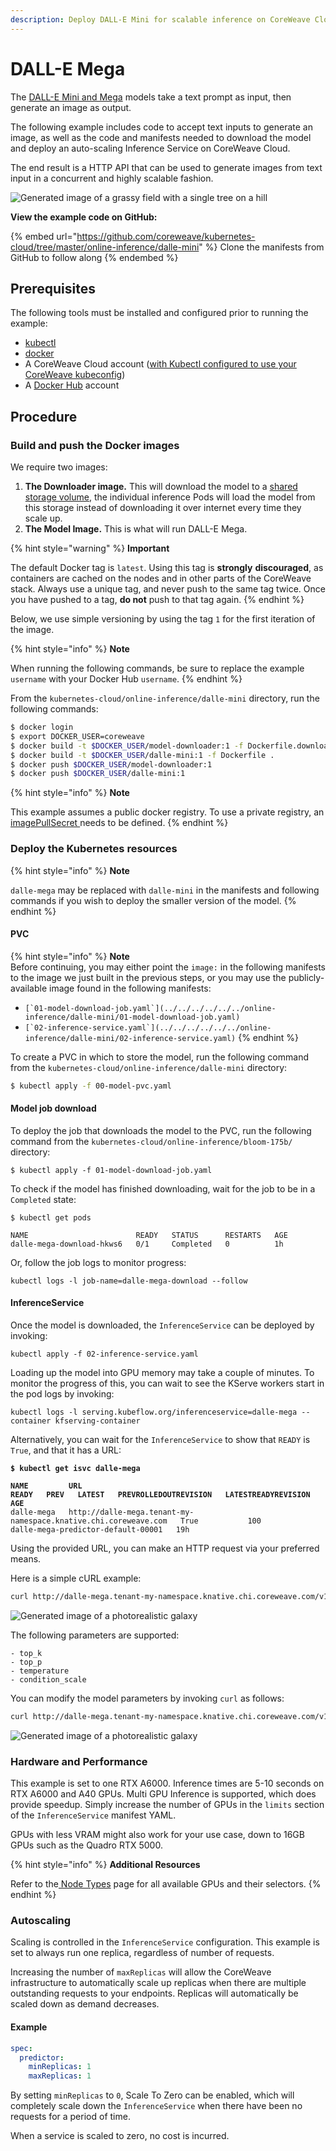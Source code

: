 ```yaml
---
description: Deploy DALL-E Mini for scalable inference on CoreWeave Cloud
---
```


# DALL-E Mega

The [DALL-E Mini and Mega](https://huggingface.co/dalle-mini/dalle-mega) models take a text prompt as input, then generate an image as output.

The following example includes code to accept text inputs to generate an image, as well as the code and manifests needed to download the model and deploy an auto-scaling Inference Service on CoreWeave Cloud.

The end result is a HTTP API that can be used to generate images from text input in a concurrent and highly scalable fashion.

![Generated image of a grassy field with a single tree on a hill](../../../../../.gitbook/assets/tree.png)

**View the example code on GitHub:**

{% embed url="https://github.com/coreweave/kubernetes-cloud/tree/master/online-inference/dalle-mini" %}
Clone the manifests from GitHub to follow along
{% endembed %}

## Prerequisites

The following tools must be installed and configured prior to running the example:

* [kubectl](https://docs.coreweave.com/coreweave-kubernetes/getting-started#install-kubernetes-command-line-tools)
* [docker](https://docs.docker.com/get-docker/)
* A CoreWeave Cloud account ([with Kubectl configured to use your CoreWeave kubeconfig](https://docs.coreweave.com/coreweave-kubernetes/getting-started#obtain-access-credentials))
* A [Docker Hub](https://hub.docker.com/) account

## Procedure

### Build and push the Docker images

We require two images:

1. **The Downloader image.** This will download the model to a [shared storage volume](../../../../../storage/storage/), the individual inference Pods will load the model from this storage instead of downloading it over internet every time they scale up.&#x20;
2. **The Model Image.** This is what will run DALL-E Mega.

{% hint style="warning" %}
**Important**

The default Docker tag is `latest`. Using this tag is **strongly** **discouraged**, as containers are cached on the nodes and in other parts of the CoreWeave stack. Always use a unique tag, and never push to the same tag twice. Once you have pushed to a tag, **do not** push to that tag again.
{% endhint %}

Below, we use simple versioning by using the tag `1` for the first iteration of the image.

{% hint style="info" %}
**Note**

When running the following commands, be sure to replace the example `username` with your Docker Hub `username`.
{% endhint %}

From the `kubernetes-cloud/online-inference/dalle-mini` directory, run the following commands:

```bash
$ docker login
$ export DOCKER_USER=coreweave
$ docker build -t $DOCKER_USER/model-downloader:1 -f Dockerfile.downloader . 
$ docker build -t $DOCKER_USER/dalle-mini:1 -f Dockerfile . 
$ docker push $DOCKER_USER/model-downloader:1
$ docker push $DOCKER_USER/dalle-mini:1
```

{% hint style="info" %}
**Note**

This example assumes a public docker registry. To use a private registry, an [imagePullSecret ](https://kubernetes.io/docs/tasks/configure-pod-container/pull-image-private-registry/)needs to be defined.
{% endhint %}

### Deploy the Kubernetes resources

{% hint style="info" %}
**Note**

`dalle-mega` may be replaced with `dalle-mini` in the manifests and following commands if you wish to deploy the smaller version of the model.&#x20;
{% endhint %}

#### PVC

{% hint style="info" %}
**Note**\
Before continuing, you may either point the `image:` in the following manifests to the image we just built in the previous steps, or you may use the publicly-available image found in the following manifests:

* ``[`01-model-download-job.yaml`](../../../../../../online-inference/dalle-mini/01-model-download-job.yaml)``
* ``[`02-inference-service.yaml`](../../../../../../online-inference/dalle-mini/02-inference-service.yaml)``
{% endhint %}

To create a PVC in which to store the model, run the following command from the `kubernetes-cloud/online-inference/dalle-mini` directory:

```bash
$ kubectl apply -f 00-model-pvc.yaml
```

#### Model job download

To deploy the job that downloads the model to the PVC, run the following command from the `kubernetes-cloud/online-inference/bloom-175b/` directory:

```
$ kubectl apply -f 01-model-download-job.yaml
```

To check if the model has finished downloading, wait for the job to be in a `Completed` state:

```
$ kubectl get pods

NAME                        READY   STATUS      RESTARTS   AGE
dalle-mega-download-hkws6   0/1     Completed   0          1h
```

Or, follow the job logs to monitor progress:

```
kubectl logs -l job-name=dalle-mega-download --follow
```

#### InferenceService

Once the model is downloaded, the `InferenceService` can be deployed by invoking:

```
kubectl apply -f 02-inference-service.yaml
```

Loading up the model into GPU memory may take a couple of minutes. To monitor the progress of this, you can wait to see the KServe workers start in the pod logs by invoking:

```
kubectl logs -l serving.kubeflow.org/inferenceservice=dalle-mega --container kfserving-container
```

Alternatively, you can wait for the `InferenceService` to show that `READY` is `True`, and that it has a URL:

<pre class="language-bash"><code class="lang-bash"><strong>$ kubectl get isvc dalle-mega
</strong><strong>
</strong><strong>NAME         URL                                                                        READY   PREV   LATEST   PREVROLLEDOUTREVISION   LATESTREADYREVISION                  AGE
</strong>dalle-mega   http://dalle-mega.tenant-my-namespace.knative.chi.coreweave.com   True           100                              dalle-mega-predictor-default-00001   19h
</code></pre>

Using the provided URL, you can make an HTTP request via your preferred means.

Here is a simple cURL example:

```bash
curl http://dalle-mega.tenant-my-namespace.knative.chi.coreweave.com/v1/models/dalle-mega:predict -d '{"prompt": "Photorealistic galaxy"}' --output prediction.png && open prediction.png
```



![Generated image of a photorealistic galaxy](../../../../../.gitbook/assets/galaxy.png)

The following parameters are supported:

```
- top_k
- top_p
- temperature
- condition_scale
```

You can modify the model parameters by invoking `curl` as follows:

```bash
curl http://dalle-mega.tenant-my-namespace.knative.chi.coreweave.com/v1/models/dalle-mega:predict -d '{"prompt": "Photorealistic galaxy", "parameters": {"top_k": 100, "top_p": 2.0, "temperature": 1.5, "condition_scale": 15.0}}' --output prediction.png && open prediction.png
```

![Generated image of a photorealistic galaxy](../../../../../.gitbook/assets/galaxy2.png)

### Hardware and Performance

This example is set to one RTX A6000. Inference times are 5-10 seconds on RTX A6000 and A40 GPUs. Multi GPU Inference is supported, which does provide speedup. Simply increase the number of GPUs in the `limits` section of the `InferenceService` manifest YAML.

GPUs with less VRAM might also work for your use case, down to 16GB GPUs such as the Quadro RTX 5000.

{% hint style="info" %}
**Additional Resources**

Refer to the[ Node Types](https://docs.coreweave.com/coreweave-kubernetes/node-types) page for all available GPUs and their selectors.
{% endhint %}

### Autoscaling

Scaling is controlled in the `InferenceService` configuration. This example is set to always run one replica, regardless of number of requests.

Increasing the number of `maxReplicas` will allow the CoreWeave infrastructure to automatically scale up replicas when there are multiple outstanding requests to your endpoints. Replicas will automatically be scaled down as demand decreases.

#### Example

```yaml
spec:
  predictor:
    minReplicas: 1
    maxReplicas: 1
```

By setting `minReplicas` to `0`, Scale To Zero can be enabled, which will completely scale down the `InferenceService` when there have been no requests for a period of time.

When a service is scaled to zero, no cost is incurred.
